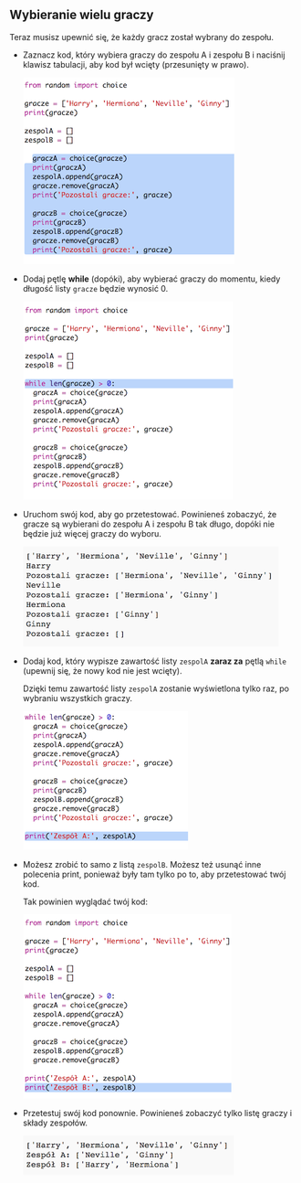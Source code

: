 ## Wybieranie wielu graczy

Teraz musisz upewnić się, że każdy gracz został wybrany do zespołu.

+ Zaznacz kod, który wybiera graczy do zespołu A i zespołu B i naciśnij klawisz tabulacji, aby kod był wcięty (przesunięty w prawo).
    
    ![screenshot](images/team-loop-tab.png)

+ Dodaj pętlę **while** (dopóki), aby wybierać graczy do momentu, kiedy długość listy `gracze` będzie wynosić 0.
    
    ![screenshot](images/team-loop-while.png)

+ Uruchom swój kod, aby go przetestować. Powinieneś zobaczyć, że gracze są wybierani do zespołu A i zespołu B tak długo, dopóki nie będzie już więcej graczy do wyboru.
    
    ![screenshot](images/team-loop-test.png)

+ Dodaj kod, który wypisze zawartość listy `zespolA` **zaraz za** pętlą `while` (upewnij się, że nowy kod nie jest wcięty).
    
    Dzięki temu zawartość listy `zespolA` zostanie wyświetlona tylko raz, po wybraniu wszystkich graczy.
    
    ![screenshot](images/team-teamA-paste.png)

+ Możesz zrobić to samo z listą `zespolB`. Możesz też usunąć inne polecenia print, ponieważ były tam tylko po to, aby przetestować twój kod.
    
    Tak powinien wyglądać twój kod:
    
    ![screenshot](images/team-loop-finished.png)

+ Przetestuj swój kod ponownie. Powinieneś zobaczyć tylko listę graczy i składy zespołów.
    
    ![screenshot](images/team-loop-finished-test.png)